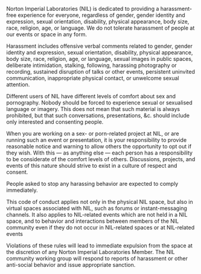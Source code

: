 Norton Imperial Laboratories (NIL) is dedicated to providing a harassment-free experience for everyone, regardless of gender, gender identity and expression, sexual orientation, disability, physical appearance, body size, race, religion, age, or language. We do not tolerate harassment of people at our events or space in any form.

Harassment includes offensive verbal comments related to gender, gender identity and expression, sexual orientation, disability, physical appearance, body size, race, religion, age, or language, sexual images in public spaces, deliberate intimidation, stalking, following, harassing photography or recording, sustained disruption of talks or other events, persistent uninvited communication, inappropriate physical contact, or unwelcome sexual attention.

Different users of NIL have different levels of comfort about sex and pornography. Nobody should be forced to experience sexual or sexualised language or imagery. This does not mean that such material is always prohibited, but that such conversations, presentations, &c. should include only interested and consenting people.

When you are working on a sex- or porn-related project at NIL, or are running such an event or presentation, it is your responsibility to provide reasonable notice and warning to allow others the opportunity to opt out if they wish. With this — as anything else — each person has a responsibility to be considerate of the comfort levels of others. Discussions, projects, and events of this nature should strive to exist in a culture of respect and consent.

People asked to stop any harassing behavior are expected to comply immediately.

This code of conduct applies not only in the physical NIL space, but also in virtual spaces associated with NIL, such as forums or instant-messaging channels. It also applies to NIL-related events which are not held in a NIL space, and to behavior and interactions between members of the NIL community even if they do not occur in NIL-related spaces or at NIL-related events

Violations of these rules will lead to immediate expulsion from the space at the discretion of any Norton Imperial Laboratories Member. The NIL community working group will respond to reports of harassment or other anti-social behavior and issue appropriate sanction.

